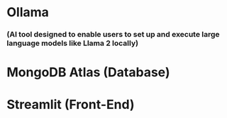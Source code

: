# Ollama 
### (AI tool designed to enable users to set up and execute large language models like Llama 2 locally)

# MongoDB Atlas (Database)

# Streamlit (Front-End)
